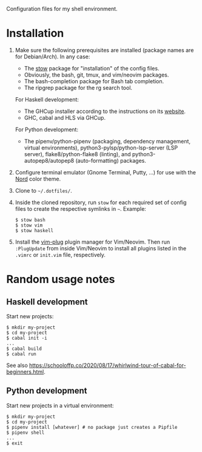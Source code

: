 Configuration files for my shell environment.

# Installation

1. Make sure the following prerequisites are installed (package names are for
   Debian/Arch). In any case:

   - The [stow] package for "installation" of the config files.
   - Obviously, the bash, git, tmux, and vim/neovim packages.
   - The bash-completion package for Bash tab completion.
   - The ripgrep package for the rg search tool.

   For Haskell development:

   - The GHCup installer according to the instructions on its [website][ghcup].
   - GHC, cabal and HLS via GHCup.

   For Python development:

   - The pipenv/python-pipenv (packaging, dependency management, virtual
     environments), python3-pylsp/python-lsp-server (LSP server),
     flake8/python-flake8 (linting), and python3-autopep8/autopep8
     (auto-formatting) packages.

2. Configure terminal emulator (Gnome Terminal, Putty, ...) for use with the
   [Nord][nord] color theme.

3. Clone to `~/.dotfiles/`.

4. Inside the cloned repository, run `stow` for each required set of config
   files to create the respective symlinks in `~`. Example:

   ~~~console
   $ stow bash
   $ stow vim
   $ stow haskell
   ~~~

5. Install the [vim-plug] plugin manager for Vim/Neovim. Then run `:PlugUpdate`
   from inside Vim/Neovim to install all plugins listed in the `.vimrc` or
   `init.vim` file, respectively.

[stow]: https://www.gnu.org/software/stow/
[ghcup]: https://www.haskell.org/ghcup/
[hlint]: https://github.com/ndmitchell/hlint
[ormolu]: https://github.com/tweag/ormolu
[nord]: https://www.nordtheme.com/
[vim-plug]: https://github.com/junegunn/vim-plug

# Random usage notes

## Haskell development

Start new projects:

~~~console
$ mkdir my-project
$ cd my-project
$ cabal init -i
...
$ cabal build
$ cabal run
~~~

See also
<https://schooloffp.co/2020/08/17/whirlwind-tour-of-cabal-for-beginners.html>.

## Python development

Start new projects in a virtual environment:

~~~console
$ mkdir my-project
$ cd my-project
$ pipenv install [whatever] # no package just creates a Pipfile
$ pipenv shell
...
$ exit
~~~
